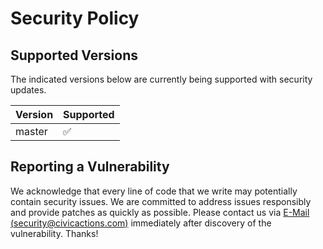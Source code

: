 # Security Policy

## Supported Versions

The indicated versions below are currently being supported with security updates.

| Version | Supported          |
| ------- | ------------------ |
| master  | :white_check_mark: |

## Reporting a Vulnerability

We acknowledge that every line of code that we write may potentially contain security issues.
We are committed to address issues responsibly and provide patches as quickly as possible.
Please contact us via [E-Mail (security@civicactions.com)](mailto:security+guidebook@civicactions.com?subject=%5BGIT%20SECURITY%5D&body=Security%20description:) immediately after discovery of the vulnerability. Thanks!
